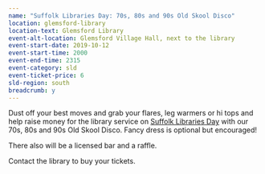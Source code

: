 ```yaml
---
name: "Suffolk Libraries Day: 70s, 80s and 90s Old Skool Disco"
location: glemsford-library
location-text: Glemsford Library
event-alt-location: Glemsford Village Hall, next to the library
event-start-date: 2019-10-12
event-start-time: 2000
event-end-time: 2315
event-category: sld
event-ticket-price: 6
sld-region: south
breadcrumb: y
---
```


Dust off your best moves and grab your flares, leg warmers or hi tops and help raise money for the library service on [Suffolk Libraries Day](/suffolk-libraries-day/) with our 70s, 80s and 90s Old Skool Disco. Fancy dress is optional but encouraged!

There also will be a licensed bar and a raffle.

Contact the library to buy your tickets.
